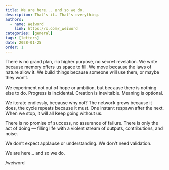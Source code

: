 ```yaml
---
title: We are here... and so we do. 
description: That's it. That's everything.
authors:
  - name: Weiword
    link: https://x.com/_weiword
categories: [general]
tags: [letters]
date: 2028-01-25 
order: 1
---
```

There is no grand plan, no higher purpose, no secret revelation. We write because memory offers us space to fill. We move because the laws of nature allow it. We build things because someone will use them, or maybe they won’t. 

We experiment not out of hope or ambition, but because there is nothing else to do. Progress is incidental. Creation is inevitable. Meaning is optional.

We iterate endlessly, because why not? The network grows because it does, the cycle repeats because it must. One instant respawn after the next. When we stop, it will all keep going without us.

There is no promise of success, no assurance of failure. There is only the act of doing — filling life with a violent stream of outputs, contributions, and noise.

We don’t expect applause or understanding. We don’t need validation. 

We are here... and so we do.

/weiword
